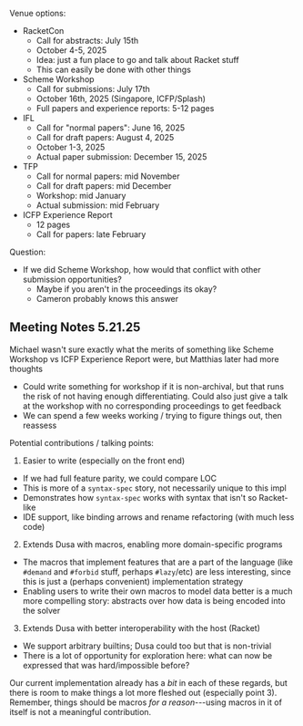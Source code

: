 Venue options:
- RacketCon
  - Call for abstracts: July 15th
  - October 4-5, 2025
  - Idea: just a fun place to go and talk about Racket stuff
  - This can easily be done with other things
- Scheme Workshop
  - Call for submissions: July 17th
  - October 16th, 2025 (Singapore, ICFP/Splash)
  - Full papers and experience reports: 5-12 pages
- IFL
  - Call for "normal papers": June 16, 2025
  - Call for draft papers: August 4, 2025
  - October 1-3, 2025
  - Actual paper submission: December 15, 2025
- TFP
  - Call for normal papers: mid November
  - Call for draft papers: mid December
  - Workshop: mid January
  - Actual submission: mid February
- ICFP Experience Report
  - 12 pages
  - Call for papers: late February

Question:
- If we did Scheme Workshop, how would that conflict with
  other submission opportunities?
  - Maybe if you aren't in the proceedings its okay?
  - Cameron probably knows this answer


## Meeting Notes 5.21.25

Michael wasn't sure exactly what the merits of something like Scheme Workshop
vs ICFP Experience Report were, but Matthias later had more thoughts
- Could write something for workshop if it is non-archival, but that runs the
  risk of not having enough differentiating. Could also just give a talk at the
  workshop with no corresponding proceedings to get feedback
- We can spend a few weeks working / trying to figure things out, then reassess

Potential contributions / talking points: 

1. Easier to write (especially on the front end)
- If we had full feature parity, we could compare LOC
- This is more of a `syntax-spec` story, not necessarily unique to this impl
- Demonstrates how `syntax-spec` works with syntax that isn't so Racket-like
- IDE support, like binding arrows and rename refactoring (with much less code)

2. Extends Dusa with macros, enabling more domain-specific programs
- The macros that implement features that are a part of the language (like
  `#demand` and `#forbid` stuff, perhaps `#lazy`/etc) are less interesting,
  since this is just a (perhaps convenient) implementation strategy
- Enabling users to write their own macros to model data better is a much more
  compelling story: abstracts over how data is being encoded into the solver

3. Extends Dusa with better interoperability with the host (Racket)
- We support arbitrary builtins; Dusa could too but that is non-trivial
- There is a lot of opportunity for exploration here: what can now be expressed
  that was hard/impossible before?

Our current implementation already has a _bit_ in each of these regards, but
there is room to make things a lot more fleshed out (especially point 3).
Remember, things should be macros _for a reason_---using macros in it of itself
is not a meaningful contribution.

